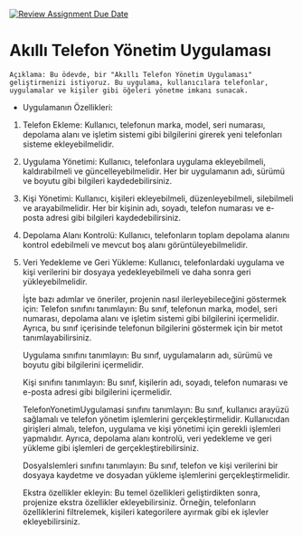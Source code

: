 [![Review Assignment Due Date](https://classroom.github.com/assets/deadline-readme-button-24ddc0f5d75046c5622901739e7c5dd533143b0c8e959d652212380cedb1ea36.svg)](https://classroom.github.com/a/4pLDP2n9)

# Akıllı Telefon Yönetim Uygulaması
    Açıklama: Bu ödevde, bir "Akıllı Telefon Yönetim Uygulaması" geliştirmenizi istiyoruz. Bu uygulama, kullanıcılara telefonlar, uygulamalar ve kişiler gibi öğeleri yönetme imkanı sunacak.


* Uygulamanın Özellikleri:
1.	Telefon Ekleme: Kullanıcı, telefonun marka, model, seri numarası, depolama alanı ve işletim sistemi gibi bilgilerini girerek yeni telefonları sisteme ekleyebilmelidir.


2. Uygulama Yönetimi: Kullanıcı, telefonlara uygulama ekleyebilmeli, kaldırabilmeli ve güncelleyebilmelidir. Her bir uygulamanın adı, sürümü ve boyutu gibi bilgileri kaydedebilirsiniz.


3. Kişi Yönetimi: Kullanıcı, kişileri ekleyebilmeli, düzenleyebilmeli, silebilmeli ve arayabilmelidir. Her bir kişinin adı, soyadı, telefon numarası ve e-posta adresi gibi bilgileri kaydedebilirsiniz.


4. Depolama Alanı Kontrolü: Kullanıcı, telefonların toplam depolama alanını kontrol edebilmeli ve mevcut boş alanı görüntüleyebilmelidir.


5. Veri Yedekleme ve Geri Yükleme: Kullanıcı, telefonlardaki uygulama ve kişi verilerini bir dosyaya yedekleyebilmeli ve daha sonra geri yükleyebilmelidir.



      İşte bazı adımlar ve öneriler, projenin nasıl ilerleyebileceğini göstermek için:
      Telefon sınıfını tanımlayın: Bu sınıf, telefonun marka, model, seri numarası, depolama alanı ve işletim sistemi gibi bilgilerini içermelidir. Ayrıca, bu sınıf içerisinde telefonun bilgilerini göstermek için bir metot tanımlayabilirsiniz.

      Uygulama sınıfını tanımlayın: Bu sınıf, uygulamaların adı, sürümü ve boyutu gibi bilgilerini içermelidir.

      Kişi sınıfını tanımlayın: Bu sınıf, kişilerin adı, soyadı, telefon numarası ve e-posta adresi gibi bilgilerini içermelidir.

      TelefonYonetimUygulamasi sınıfını tanımlayın: Bu sınıf, kullanıcı arayüzü sağlamalı ve telefon yönetim işlemlerini gerçekleştirmelidir. Kullanıcıdan girişleri almalı, telefon, uygulama ve kişi yönetimi için gerekli işlemleri yapmalıdır. Ayrıca, depolama alanı kontrolü, veri yedekleme ve geri yükleme gibi işlemleri de gerçekleştirebilirsiniz.

      DosyaIslemleri sınıfını tanımlayın: Bu sınıf, telefon ve kişi verilerini bir dosyaya kaydetme ve dosyadan yükleme işlemlerini gerçekleştirmelidir.

      Ekstra özellikler ekleyin: Bu temel özellikleri geliştirdikten sonra, projenize ekstra özellikler ekleyebilirsiniz. Örneğin, telefonların özelliklerini filtrelemek, kişileri kategorilere ayırmak gibi ek işlevler ekleyebilirsiniz.



